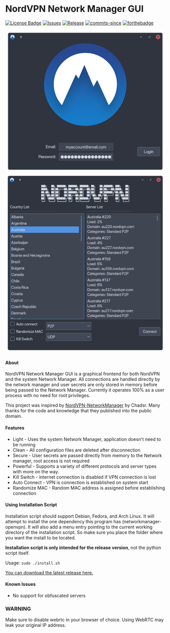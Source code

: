 # NordVPN Network Manager GUI
[![License Badge](https://img.shields.io/github/license/vfosterm/NordVPN-NetworkManager-Gui?style=for-the-badge)](https://github.com/vfosterm/NordVPN-NetworkManager-Gui/blob/master/LICENSE)
[![Issues](https://img.shields.io/github/issues-closed/vfosterm/NordVPN-NetworkManager-Gui?style=for-the-badge)](https://github.com/vfosterm/NordVPN-NetworkManager-Gui/issues)
[![Release](https://img.shields.io/github/release/vfosterm/NordVPN-NetworkManager-Gui?style=for-the-badge)](https://github.com/vfosterm/NordVPN-NetworkManager-Gui/releases/latest)
[![commits-since](https://img.shields.io/github/commits-since/vfosterm/NordVPN-NetworkManager-Gui/latest?style=for-the-badge)](https://github.com/vfosterm/NordVPN-NetworkManager-Gui/commits/master)
[![forthebadge](https://forthebadge.com/images/badges/made-with-python.svg)](https://python.org)

![Login Screen](./screenshots/loginscreen.png)
![Main Screen](./screenshots/mainscreen.png)
#### About
NordVPN Network Manager GUI is a graphical frontend for both NordVPN and the system Network Manager.
All connections are handled directly by the network manager and user secrets are only stored in memory before being passed to the Network Manager.
Currently it operates 100% as a user process with no need for root privileges. 

This project was inspired by [NordVPN-NetworkManager](https://github.com/Chadsr/NordVPN-NetworkManager) by Chadsr. Many thanks for the code and knowledge that they published into the public domain.

#### Features
* Light - Uses the system Network Manager, application doesn't need to be running
* Clean - All configuration files are deleted after disconnection
* Secure - User secrets are passed directly from memory to the Network manager, root access is not required
* Powerful - Supports a variety of different protocols and server types with more on the way.
* Kill Switch - internet connection is disabled if VPN connection is lost
* Auto Connect - VPN is connection is established on system start
* Randomize MAC - Random MAC address is assigned before establishing connection

#### Using Installation Script
Installation script should support Debian, Fedora, and Arch Linux. It will attempt to install the one dependency this program has (networkmanager-openvpn). It will also add a menu entry pointing to the current working directory of the installation script. So make sure you place the folder where you want the install to be located. 

__Installation script is only intended for the release version__, not the python script itself.

Usage: `sudo ./install.sh`

[You can download the latest release here.](https://github.com/vfosterm/NordVPN-NetworkManager-Gui/releases/latest)
#### Known Issues
* No support for obfuscated servers

### WARNING
Make sure to disable webrtc in your browser of choice. Using WebRTC may leak your original IP address.
